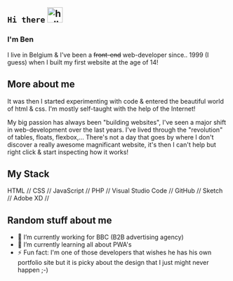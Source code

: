 ## `Hi there` <img src="https://github.com/samfromaway/samfromaway/blob/master/.github/images/fire.gif?raw=true" alt="hello" width="35" height="35"/>

### I'm Ben

I live in Belgium & I've been a <del>front-end</del> web-developer since.. 1999 (I guess) when I built my first website at the age of 14!

## More about me

It was then I started experimenting with code & entered the beautiful world of html & css. I'm mostly self-taught with the help of the Internet!

My big passion has always been "building websites", I've seen a major shift in web-development over the last years. I've lived through the "revolution" of tables, floats, flexbox,... There's not a day that goes by where I don't discover a really awesome magnificant website, it's then I can't help but right click & start inspecting how it works!

## My Stack

HTML // CSS // JavaScript // PHP // Visual Studio Code // GitHub // Sketch // Adobe XD //

## Random stuff about me

- 🔭 I’m currently working for BBC (B2B advertising agency)
- 🌱 I’m currently learning all about PWA's
- ⚡ Fun fact: I'm one of those developers that wishes he has his own portfolio site but it is picky about the design that I just might never happen ;-)
<!--

**benvanlooy/benvanlooy** is a ✨ _special_ ✨ repository because its `README.md` (this file) appears on your GitHub profile.

Here are some ideas to get you started:

- 🔭 I’m currently working on ...
- 🌱 I’m currently learning ...
- 👯 I’m looking to collaborate on ...
- 🤔 I’m looking for help with ...
- 💬 Ask me about ...
- 📫 How to reach me: ...
- 😄 Pronouns: ...
- ⚡ Fun fact: ... -->
